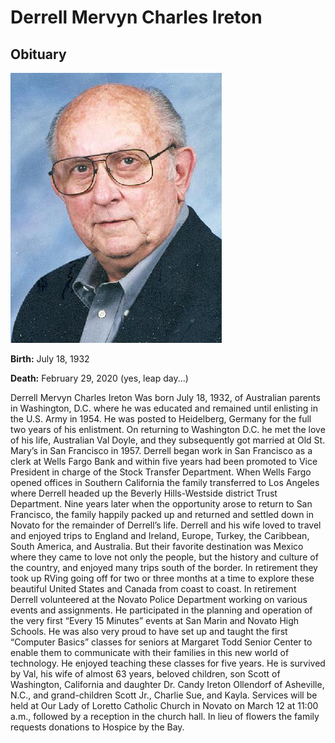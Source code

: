 
# Derrell Mervyn Charles Ireton
## Obituary

![Derrell Ireton](/assets/images/derrell_ireton.webp)

__Birth:__ July 18, 1932

__Death:__ February 29, 2020 (yes, leap day...)

Derrell Mervyn Charles Ireton Was born July 18, 1932, of Australian parents in Washington, D.C. where he was educated and remained until enlisting in the U.S. Army in 1954. He was posted to Heidelberg, Germany for the full two years of his enlistment. On returning to Washington D.C. he met the love of his life, Australian Val Doyle, and they subsequently got married at Old St. Mary’s in San Francisco in 1957. Derrell began work in San Francisco as a clerk at Wells Fargo Bank and within five years had been promoted to Vice President in charge of the Stock Transfer Department. When Wells Fargo opened offices in Southern California the family transferred to Los Angeles where Derrell headed up the Beverly Hills-Westside district Trust Department. Nine years later when the opportunity arose to return to San Francisco, the family happily packed up and returned and settled down in Novato for the remainder of Derrell’s life. Derrell and his wife loved to travel and enjoyed trips to England and Ireland, Europe, Turkey, the Caribbean, South America, and Australia. But their favorite destination was Mexico where they came to love not only the people, but the history and culture of the country, and enjoyed many trips south of the border. In retirement they took up RVing going off for two or three months at a time to explore these beautiful United States and Canada from coast to coast. In retirement Derrell volunteered at the Novato Police Department working on various events and assignments. He participated in the planning and operation of the very first “Every 15 Minutes” events at San Marin and Novato High Schools. He was also very proud to have set up and taught the first “Computer Basics” classes for seniors at Margaret Todd Senior Center to enable them to communicate with their families in this new world of technology. He enjoyed teaching these classes for five years. He is survived by Val, his wife of almost 63 years, beloved children, son Scott of Washington, California and daughter Dr. Candy Ireton Ollendorf of Asheville, N.C., and grand-children Scott Jr., Charlie Sue, and Kayla. Services will be held at Our Lady of Loretto Catholic Church in Novato on March 12 at 11:00 a.m., followed by a reception in the church hall. In lieu of flowers the family requests donations to Hospice by the Bay.